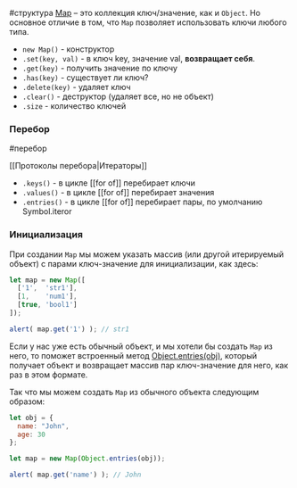 #структура
[Map](https://developer.mozilla.org/en-US/docs/Web/JavaScript/Reference/Global_Objects/Map) – это коллекция ключ/значение, как и `Object`. Но основное отличие в том, что `Map` позволяет использовать ключи любого типа.

- `new Map()` - конструктор
-  `.set(key, val)` - в ключ key, значение val, **возвращает себя**.
-  `.get(key)` - получить значение по ключу
- `.has(key)` - существует ли ключ?
- `.delete(key)` - удаляет ключ
- `.clear()` - деструктор (удаляет все, но не объект)
- `.size` - количество ключей


### Перебор 

#перебор

[[Протоколы перебора|Итераторы]]

- `.keys()` - в цикле [[for of]] перебирает ключи
- `.values()` - в цикле [[for of]] перебирает значения
- `.entries()` - в цикле [[for of]] перебирает пары, по умолчанию Symbol.iteror


### Инициализация

При создании `Map` мы можем указать массив (или другой итерируемый объект) с парами ключ-значение для инициализации, как здесь:

```js
let map = new Map([
  ['1',  'str1'],
  [1,    'num1'],
  [true, 'bool1']
]);

alert( map.get('1') ); // str1
```

Если у нас уже есть обычный объект, и мы хотели бы создать `Map` из него, то поможет встроенный метод [Object.entries(obj)](https://developer.mozilla.org/ru/docs/Web/JavaScript/Reference/Global_Objects/Object/entries), который получает объект и возвращает массив пар ключ-значение для него, как раз в этом формате.

Так что мы можем создать `Map` из обычного объекта следующим образом:

```js
let obj = {
  name: "John",
  age: 30
};

let map = new Map(Object.entries(obj));

alert( map.get('name') ); // John
```



